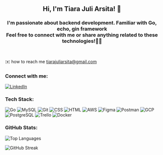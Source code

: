 <h2 align="center">Hi, I'm Tiara Juli Arsita! 👋</h2>

<h3 align="center">
  I'm passionate about backend development. Familiar with Go, echo, gin framework
  <br/>Feel free to connect with me or share anything related to these technologies!👩‍💻 
</h3>
<br>
<p>
  ✉️ how to reach me <a href="mailto:tiarajuliarsita@gmail.com">tiarajuliarsita@gmail.com</a>
</p>

<h3>Connect with me:</h3>

[![LinkedIn](https://img.shields.io/badge/linkedin-%230077B5.svg?&style=for-the-badge&logo=linkedin&logoColor=white)](https://linkedin.com/in/tiarajuliarsita)

<h3>Tech Stack:</h3>
<p>
  <img src="https://img.shields.io/badge/Go-Echo%20%7C%20Gin-00ADD8?style=for-the-badge&logo=go&logoColor=white" alt="Go" />
  <img src="https://img.shields.io/badge/MySQL-00758F?style=for-the-badge&logo=mysql&logoColor=white" alt="MySQL" />
  <img src="https://img.shields.io/badge/Git-F05032?style=for-the-badge&logo=git&logoColor=white" alt="Git" />
  <img src="https://img.shields.io/badge/CSS-1572B6?style=for-the-badge&logo=css3&logoColor=white" alt="CSS" />
  <img src="https://img.shields.io/badge/HTML-E34F26?style=for-the-badge&logo=html5&logoColor=white" alt="HTML" />
  <img src="https://img.shields.io/badge/AWS-232F3E?style=for-the-badge&logo=amazon-aws&logoColor=white" alt="AWS" />
  <img src="https://img.shields.io/badge/Figma-F24E1E?style=for-the-badge&logo=figma&logoColor=white" alt="Figma" />
  <img src="https://img.shields.io/badge/Postman-FF6C37?style=for-the-badge&logo=postman&logoColor=white" alt="Postman" />
  <img src="https://img.shields.io/badge/Google%20Cloud%20Platform-4285F4?style=for-the-badge&logo=google-cloud&logoColor=white" alt="GCP" />
  <img src="https://img.shields.io/badge/PostgreSQL-336791?style=for-the-badge&logo=postgresql&logoColor=white" alt="PostgreSQL" />
  <img src="https://img.shields.io/badge/Trello-0052CC?style=for-the-badge&logo=trello&logoColor=white" alt="Trello" />
  <img src="https://img.shields.io/badge/Docker-2496ED?style=for-the-badge&logo=docker&logoColor=white" alt="Docker" />
</p>

<h3>GitHub Stats:</h3>
<p>
  <img src="https://github-readme-stats.vercel.app/api/top-langs/?username=tiarajuliarsita&theme=gotham&hide_border=false&include_all_commits=false&count_private=false&layout=compact" alt="Top Languages" /></p>
  <p>
  <img src="https://github-readme-streak-stats.herokuapp.com/?user=tiarajuliarsita&theme=blue-green&hide_border=false" alt="GitHub Streak" />
</p>
